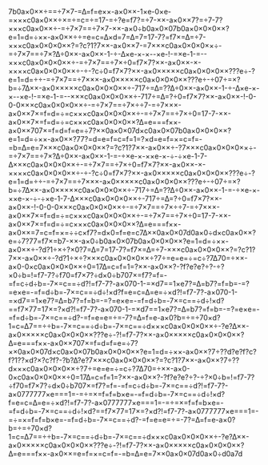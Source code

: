 7b0a×0××÷==÷7×7-=∆=f=e××-a×0××-1×e-0×e-=×××c0a×0××÷×=÷=c=÷=17-=÷?e=f7?=÷7-××-a×0××7?=÷7-7?×××c0a×0××÷-=÷7×7==÷7×7-××-a×0÷b0a×0×07b0a×0×0×0××?e=1=d=÷××-a×0××÷÷=e=c=∆×d=7=∆=7=17-7?=f7×=∆=÷7-×××c0a×0×0×0××?=?c?1?7××-a×0××7-=7×××c0a×0×0×0××÷-=÷7×7==÷7×?∆÷0××-a×0××-1-÷-∆×e-×-×--×e-!-=×e-1-=--×××c0a×0×0×0××÷-=÷7×7==÷7×÷0=f7×7?××-a×0××-×-××××c0a×0×0×0××÷-÷-?c÷0=f7×7?××-a×0×××××c0a×0×0×0××???e÷-?e=1=d=÷÷-=÷7×7==÷7×××-a×0×××××c0a×0×0×0××???e÷-÷07÷=×?b=÷7∆××-a×0×××××c0a×0×0×0××÷-717÷=∆=??∆÷0××-a×0××-1-÷-∆×e-×-×--×e-!-=×e-1-=--×××c0a×0×0×0××÷-717÷=∆=?÷0=f7×7?××-a×0××-!-0-0-0×××c0a×0×0×0××÷-=÷7×7==÷7×÷÷7-=÷7×××-a×0××7×=f=d=÷=c×××c0a×0×0×0××÷-=÷7×7==÷7×÷0=17-7-××-a×0××7×=f=d=÷=c×××c0a×0×0×0××?∆=e===f××-a×0××707×=f=d=f=e=÷7?××0a×0×07d×c0a×0×07b0a×0×0×0××?e=1=d=÷××-a×0××?77?=d=e=f=c=f=1=?×d=e=f=×=c=f=-=b=∆=e=7×××c0a×0×0×0××?=?c?1?7××-a×0××÷-?7×××c0a×0×0×0××÷-=÷7×7==÷7×?∆÷0××-a×0××-1-=-÷×e-×-××e-×-÷-÷×e-1-7-∆×××c0a×0×0×0××÷-=÷7×7==÷7×÷0=f7×7?××-a×0××-×-××××c0a×0×0×0××÷-÷-?c÷0=f7×7?××-a×0×××××c0a×0×0×0××???e÷-?e=1=d=÷÷-=÷7×7==÷7×××-a×0×××××c0a×0×0×0××???e÷-÷07÷=×?b=÷7∆××-a×0×××××c0a×0×0×0××÷-717÷=∆=??∆÷0××-a×0××-1-=-÷×e-×-××e-×-÷-÷×e-1-7-∆×××c0a×0×0×0××÷-717÷=∆=?÷0=f7×7?××-a×0××-!-0-0-0×××c0a×0×0×0××÷-=÷7×7==÷7×÷÷7-=÷7×××-a×0××7×=f=d=÷=c×××c0a×0×0×0××÷-=÷7×7==÷7×÷0=17-7-××-a×0××7×=f=d=÷=c×××c0a×0×0×0××?∆=e===f××-a×0××=7=c=f=×=÷÷c×f7?=d×0=f=e=c7∆××0a×0×07d0a×0÷d×c0a×0××?e=÷7?77=f7×=b7-××-a×0÷b0a×0×07b0a×0×0×0××?e=1=d=÷××-a×0××÷-?d?1÷×÷?×0?7=∆=7=17-7?=f7×=∆=÷7-×××c0a×0×0×0××?=?c?1?7××-a×0××÷-?d?1÷×÷?×××c0a×0×0×0××÷?7÷=e=e=÷=c÷?7∆70=÷××-a×0-0×c0a×0×0×0××÷0=17∆=c=f=1=?××-a×0××?-?f?e?e?÷?-÷?×0÷b=!=f7-7?÷f70=f7×7?÷d×0÷b707×=f7?=f=-=f=c÷d÷b=-7×=c==÷d?!=f7-7?-a×070-1-=×d7==1×e7?=∆=b7?=f=b=-=?=e×e=-=f=d÷b=-7×=c==÷d÷!×d?f=e=c=∆=e=÷×d?!=f7-7?-a×070-1-=×d7==1×e7?=∆=b7?=f=b=-=?=e×e=-=f=d÷b=-7×=c==÷d÷!×d?==f7×77=17×=?×d?!=f7-7?-a×070-1-=×d7==1×e7?=∆=b7?=f=b=-=?=e×e=-=f=d÷b=-7×=c==÷d?-=f=e=e=÷=-7?=∆=f=e-a×0?b=÷=÷70×d?1=c=∆7==÷÷b=-7×=c==÷d÷b=-7×=c==÷d×××c0a×0×0×0××÷-?e?∆××-a×0×××××c0a×0×0×0××???e÷-?!=f7-7?××-a×0×××××c0a×0×0×0××?∆=e===f××-a×0××707×=f=d=f=e=÷7?××0a×0×07d×c0a×0×07b0a×0×0×0××?e=1=d=÷××-a×0××?7÷??d?e?f?c?f?1??×d?×?c?f?-?b?∆?e?7×××c0a×0×0×0××?=?c?1?7××-a×0××?7÷??d×××c0a×0×0×0××÷?7÷=e=e=÷=c÷?7∆70=÷××-a×0-0×c0a×0×0×0××÷0=17∆=c=f=1=?××-a×0××?-?f?e?e?÷?-÷?×0÷b=!=f7-7?÷f70=f7×7?÷d×0÷b707×=f7?=f=-=f=c÷d÷b=-7×=c==÷d?!=f7-7?-a×0777777×e===1=-=÷=×=f=f=b×e=-=f=d÷b=-7×=c==÷d÷!×d?f=e=c=∆=e=÷×d?!=f7-7?-a×0777777×e===1=-=÷=×=f=f=b×e=-=f=d÷b=-7×=c==÷d÷!×d?==f7×77=17×=?×d?!=f7-7?-a×0777777×e===1=-=÷=×=f=f=b×e=-=f=d÷b=-7×=c==÷d?-=f=e=e=÷=-7?=∆=f=e-a×0?b=÷=÷70×d?1=c=∆7==÷÷b=-7×=c==÷d÷b=-7×=c==÷d×××c0a×0×0×0××÷-?e?∆××-a×0×××××c0a×0×0×0××???e÷-?!=f7-7?××-a×0×××××c0a×0×0×0××?∆=e===f××-a×0××=e=f=×=c=f=-=b=∆=e=7××0a×0×07d0a×0÷d0a7d
